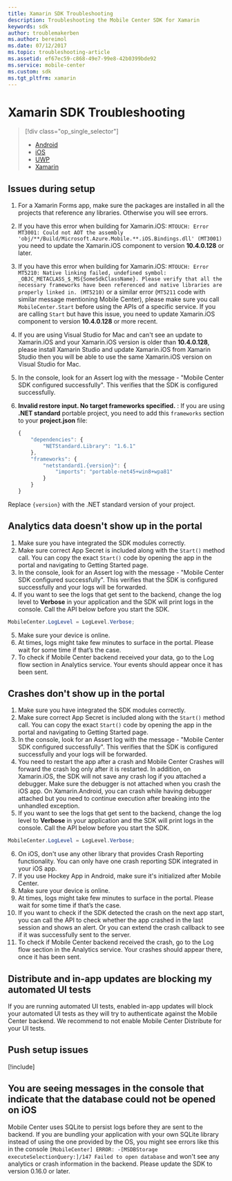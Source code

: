 ```yaml
---
title: Xamarin SDK Troubleshooting
description: Troubleshooting the Mobile Center SDK for Xamarin
keywords: sdk
author: troublemakerben
ms.author: bereimol
ms.date: 07/12/2017
ms.topic: troubleshooting-article
ms.assetid: ef67ec59-c868-49e7-99e8-42b0399bde92
ms.service: mobile-center
ms.custom: sdk
ms.tgt_pltfrm: xamarin
---
```


# Xamarin SDK Troubleshooting

> [!div class="op_single_selector"]
> * [Android](android.md)
> * [iOS](ios.md)
> * [UWP](uwp.md)
> * [Xamarin](xamarin.md)

## Issues during setup

1. For a Xamarin Forms app, make sure the packages are installed in all the projects that reference any libraries. Otherwise you will see errors.
2. If you have this error when building for Xamarin.iOS: `MTOUCH: Error MT3001: Could not AOT the assembly 'obj/**/Build/Microsoft.Azure.Mobile.**.iOS.Bindings.dll' (MT3001)` you need to update the Xamarin.iOS component to version **10.4.0.128** or later.
3. If you have this error when building for Xamarin.iOS: `MTOUCH: Error MT5210: Native linking failed, undefined symbol: _OBJC_METACLASS_$_MS{SomeSdkClassName}. Please verify that all the necessary frameworks have been referenced and native libraries are properly linked in. (MT5210)` or a similar error (`MT5211` code with similar message mentioning Mobile Center), please make sure you call `MobileCenter.Start` before using the APIs of a specific service. If you are calling `Start` but have this issue, you need to update Xamarin.iOS component to version **10.4.0.128** or more recent.
4. If you are using Visual Studio for Mac and can't see an update to Xamarin.iOS and your Xamarin.iOS version is older than **10.4.0.128**, please install Xamarin Studio and update Xamarin.iOS from Xamarin Studio then you will be able to use the same Xamarin.iOS version on Visual Studio for Mac.
5. In the console, look for an Assert log with the message - "Mobile Center SDK configured successfully". This verifies that the SDK is configured successfully.
6. **Invalid restore input. No target frameworks specified.** : If you are using **.NET standard** portable project, you need to add this `frameworks` section to your **project.json** file:

    ```javascript
    {
        "dependencies": {
            "NETStandard.Library": "1.6.1"
        },
        "frameworks": {
            "netstandard1.{version}": {
                "imports": "portable-net45+win8+wpa81"
            }
        }
    }
    ```

Replace `{version}` with the .NET standard version of your project.

## Analytics data doesn't show up in the portal

1. Make sure you have integrated the SDK modules correctly.
2. Make sure correct App Secret is included along with the `Start()` method call. You can copy the exact `Start()` code by opening the app in the portal and navigating to Getting Started page.
3. In the console, look for an Assert log with the message - "Mobile Center SDK configured successfully". This verifies that the SDK is configured successfully and your logs will be forwarded.
4. If you want to see the logs that get sent to the backend, change the log level to **Verbose** in your application and the SDK will print logs in the console. Call the API below before you start the SDK.

  ```csharp
  MobileCenter.LogLevel = LogLevel.Verbose;
  ```

5. Make sure your device is online.
6. At times, logs might take few minutes to surface in the portal. Please wait for some time if that’s the case.
7. To check if Mobile Center backend received your data, go to the Log flow section in Analytics service. Your events should appear once it has been sent.

## Crashes don't show up in the portal

1. Make sure you have integrated the SDK modules correctly.
2. Make sure correct App Secret is included along with the `Start()` method call. You can copy the exact `Start()` code by opening the app in the portal and navigating to Getting Started page.
3. In the console, look for an Assert log with the message - "Mobile Center SDK configured successfully". This verifies that the SDK is configured successfully and your logs will be forwarded.
4. You need to restart the app after a crash and Mobile Center Crashes will forward the crash log only after it is restarted. In addition, on Xamarin.iOS, the SDK will not save any crash log if you attached a debugger. Make sure the debugger is not attached when you crash the iOS app. On Xamarin.Android, you can crash while having debugger attached but you need to continue execution after breaking into the unhandled exception.
5. If you want to see the logs that get sent to the backend, change the log level to **Verbose** in your application and the SDK will print logs in the console. Call the API below before you start the SDK.

  ```csharp
  MobileCenter.LogLevel = LogLevel.Verbose;
  ```

6. On iOS, don't use any other library that provides Crash Reporting functionality. You can only have one crash reporting SDK integrated in your iOS app.
7. If you use Hockey App in Android, make sure it's initialized after Mobile Center.
8. Make sure your device is online.
9. At times, logs might take few minutes to surface in the portal. Please wait for some time if that’s the case.
10. If you want to check if the SDK detected the crash on the next app start, you can call the API to check whether the app crashed in the last session and shows an alert. Or you can extend the crash callback to see if it was successfully sent to the server.
11. To check if Mobile Center backend received the crash, go to the Log flow section in the Analytics service. Your crashes should appear there, once it has been sent.

## Distribute and in-app updates are blocking my automated UI tests

If you are running automated UI tests, enabled in-app updates will block your automated UI tests as they will try to authenticate against the Mobile Center backend. We recommend to not enable Mobile Center Distribute for your UI tests. 

## Push setup issues

[!include[](../xamarin-android-push-setup-issues.md)]

## You are seeing messages in the console that indicate that the database could not be opened on iOS

Mobile Center uses SQLite to persist logs before they are sent to the backend. If you are bundling your application with your own SQLite library instead of using the one provided by the OS, you might see errors like this in the console `[MobileCenter] ERROR: -[MSDBStorage executeSelectionQuery:]/147 Failed to open database` and won't see any analytics or crash information in the backend. Please update the SDK to version 0.16.0 or later.

